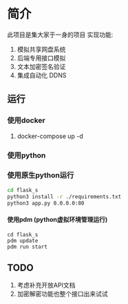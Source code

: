 #  简介

此项目是集大家于一身的项目
实现功能:

1. 模拟共享网盘系统
2. 后端专用接口模拟
3. 文本加密签名验证
4. 集成自动化 DDNS 

## 运行

### 使用docker

1. docker-compose up -d
   
### 使用python

### 使用原生python运行

```bash
cd flask_s
python3 install -r ./requirements.txt
python3 app.py 0.0.0.0:80
```

#### 使用pdm (python虚拟环境管理运行)

```
cd flask_s
pdm update
pdm run start
```


## TODO

1. 考虑补充开放API文档
2. 加密解密功能也整个接口出来试试

